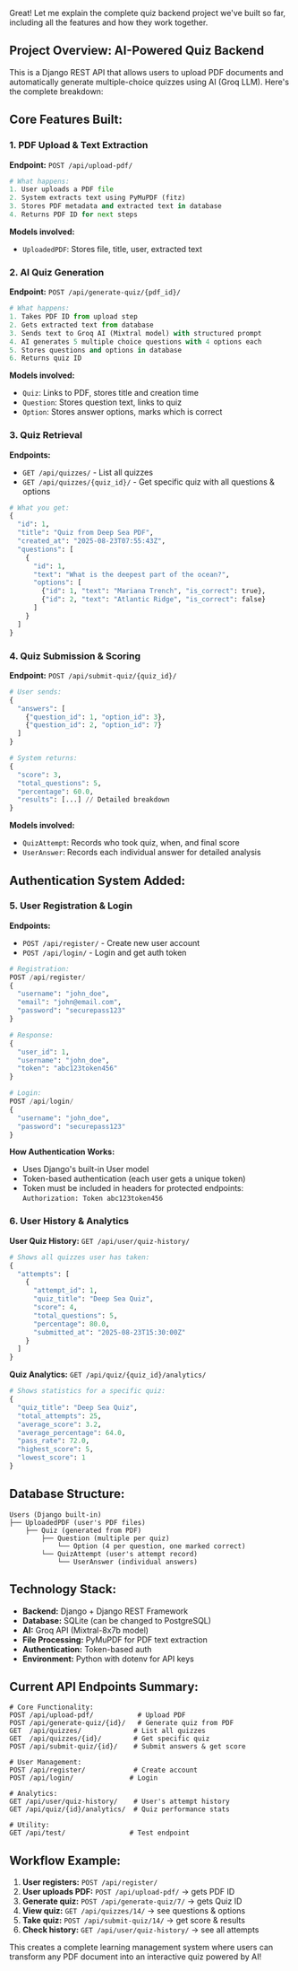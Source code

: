 Great! Let me explain the complete quiz backend project we've built so far, including all the features and how they work together.

## **Project Overview: AI-Powered Quiz Backend**

This is a Django REST API that allows users to upload PDF documents and automatically generate multiple-choice quizzes using AI (Groq LLM). Here's the complete breakdown:

## **Core Features Built:**

### **1. PDF Upload & Text Extraction**
**Endpoint:** `POST /api/upload-pdf/`

```python
# What happens:
1. User uploads a PDF file
2. System extracts text using PyMuPDF (fitz)
3. Stores PDF metadata and extracted text in database
4. Returns PDF ID for next steps
```

**Models involved:**
- `UploadedPDF`: Stores file, title, user, extracted text

### **2. AI Quiz Generation**
**Endpoint:** `POST /api/generate-quiz/{pdf_id}/`

```python
# What happens:
1. Takes PDF ID from upload step
2. Gets extracted text from database
3. Sends text to Groq AI (Mixtral model) with structured prompt
4. AI generates 5 multiple choice questions with 4 options each
5. Stores questions and options in database
6. Returns quiz ID
```

**Models involved:**
- `Quiz`: Links to PDF, stores title and creation time
- `Question`: Stores question text, links to quiz
- `Option`: Stores answer options, marks which is correct

### **3. Quiz Retrieval**
**Endpoints:**
- `GET /api/quizzes/` - List all quizzes
- `GET /api/quizzes/{quiz_id}/` - Get specific quiz with all questions & options

```python
# What you get:
{
  "id": 1,
  "title": "Quiz from Deep Sea PDF",
  "created_at": "2025-08-23T07:55:43Z",
  "questions": [
    {
      "id": 1,
      "text": "What is the deepest part of the ocean?",
      "options": [
        {"id": 1, "text": "Mariana Trench", "is_correct": true},
        {"id": 2, "text": "Atlantic Ridge", "is_correct": false}
      ]
    }
  ]
}
```

### **4. Quiz Submission & Scoring**
**Endpoint:** `POST /api/submit-quiz/{quiz_id}/`

```python
# User sends:
{
  "answers": [
    {"question_id": 1, "option_id": 3},
    {"question_id": 2, "option_id": 7}
  ]
}

# System returns:
{
  "score": 3,
  "total_questions": 5,
  "percentage": 60.0,
  "results": [...] // Detailed breakdown
}
```

**Models involved:**
- `QuizAttempt`: Records who took quiz, when, and final score
- `UserAnswer`: Records each individual answer for detailed analysis

## **Authentication System Added:**

### **5. User Registration & Login**
**Endpoints:**
- `POST /api/register/` - Create new user account
- `POST /api/login/` - Login and get auth token

```python
# Registration:
POST /api/register/
{
  "username": "john_doe",
  "email": "john@email.com", 
  "password": "securepass123"
}

# Response:
{
  "user_id": 1,
  "username": "john_doe",
  "token": "abc123token456"
}

# Login:
POST /api/login/
{
  "username": "john_doe",
  "password": "securepass123"  
}
```

**How Authentication Works:**
- Uses Django's built-in User model
- Token-based authentication (each user gets a unique token)
- Token must be included in headers for protected endpoints: `Authorization: Token abc123token456`

### **6. User History & Analytics**

**User Quiz History:**
`GET /api/user/quiz-history/`
```python
# Shows all quizzes user has taken:
{
  "attempts": [
    {
      "attempt_id": 1,
      "quiz_title": "Deep Sea Quiz",
      "score": 4,
      "total_questions": 5,
      "percentage": 80.0,
      "submitted_at": "2025-08-23T15:30:00Z"
    }
  ]
}
```

**Quiz Analytics:**
`GET /api/quiz/{quiz_id}/analytics/`
```python
# Shows statistics for a specific quiz:
{
  "quiz_title": "Deep Sea Quiz",
  "total_attempts": 25,
  "average_score": 3.2,
  "average_percentage": 64.0,
  "pass_rate": 72.0,
  "highest_score": 5,
  "lowest_score": 1
}
```

## **Database Structure:**

```
Users (Django built-in)
├── UploadedPDF (user's PDF files)
    ├── Quiz (generated from PDF)
        ├── Question (multiple per quiz)
            └── Option (4 per question, one marked correct)
        └── QuizAttempt (user's attempt record)
            └── UserAnswer (individual answers)
```

## **Technology Stack:**

- **Backend:** Django + Django REST Framework
- **Database:** SQLite (can be changed to PostgreSQL)
- **AI:** Groq API (Mixtral-8x7b model)
- **File Processing:** PyMuPDF for PDF text extraction
- **Authentication:** Token-based auth
- **Environment:** Python with dotenv for API keys

## **Current API Endpoints Summary:**

```
# Core Functionality:
POST /api/upload-pdf/           # Upload PDF
POST /api/generate-quiz/{id}/   # Generate quiz from PDF
GET  /api/quizzes/             # List all quizzes  
GET  /api/quizzes/{id}/        # Get specific quiz
POST /api/submit-quiz/{id}/    # Submit answers & get score

# User Management:
POST /api/register/            # Create account
POST /api/login/              # Login

# Analytics:
GET /api/user/quiz-history/    # User's attempt history
GET /api/quiz/{id}/analytics/  # Quiz performance stats

# Utility:
GET /api/test/                # Test endpoint
```

## **Workflow Example:**

1. **User registers:** `POST /api/register/`
2. **User uploads PDF:** `POST /api/upload-pdf/` → gets PDF ID
3. **Generate quiz:** `POST /api/generate-quiz/7/` → gets Quiz ID  
4. **View quiz:** `GET /api/quizzes/14/` → see questions & options
5. **Take quiz:** `POST /api/submit-quiz/14/` → get score & results
6. **Check history:** `GET /api/user/quiz-history/` → see all attempts

This creates a complete learning management system where users can transform any PDF document into an interactive quiz powered by AI!